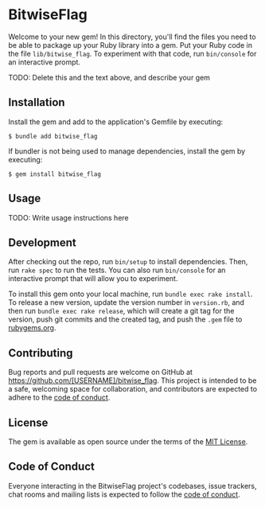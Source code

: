 # BitwiseFlag

Welcome to your new gem! In this directory, you'll find the files you need to be able to package up your Ruby library into a gem. Put your Ruby code in the file `lib/bitwise_flag`. To experiment with that code, run `bin/console` for an interactive prompt.

TODO: Delete this and the text above, and describe your gem

## Installation

Install the gem and add to the application's Gemfile by executing:

    $ bundle add bitwise_flag

If bundler is not being used to manage dependencies, install the gem by executing:

    $ gem install bitwise_flag

## Usage

TODO: Write usage instructions here

## Development

After checking out the repo, run `bin/setup` to install dependencies. Then, run `rake spec` to run the tests. You can also run `bin/console` for an interactive prompt that will allow you to experiment.

To install this gem onto your local machine, run `bundle exec rake install`. To release a new version, update the version number in `version.rb`, and then run `bundle exec rake release`, which will create a git tag for the version, push git commits and the created tag, and push the `.gem` file to [rubygems.org](https://rubygems.org).

## Contributing

Bug reports and pull requests are welcome on GitHub at https://github.com/[USERNAME]/bitwise_flag. This project is intended to be a safe, welcoming space for collaboration, and contributors are expected to adhere to the [code of conduct](https://github.com/[USERNAME]/bitwise_flag/blob/master/CODE_OF_CONDUCT.md).

## License

The gem is available as open source under the terms of the [MIT License](https://opensource.org/licenses/MIT).

## Code of Conduct

Everyone interacting in the BitwiseFlag project's codebases, issue trackers, chat rooms and mailing lists is expected to follow the [code of conduct](https://github.com/[USERNAME]/bitwise_flag/blob/master/CODE_OF_CONDUCT.md).
